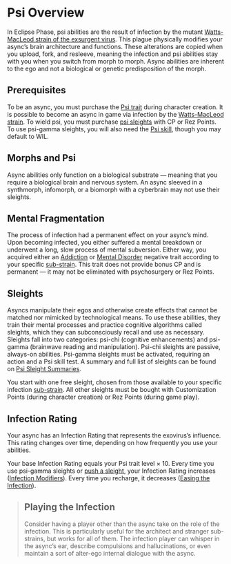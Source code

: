 # Psi Overview

In Eclipse Phase, psi abilities are the result of infection by the mutant [Watts-MacLeod strain of the exsurgent virus](../18/13-exsurgent-strains.md#watts-macleod). This plague physically modifies your async’s brain architecture and functions. These alterations are copied when you upload, fork, and resleeve, meaning the infection and psi abilities stay with you when you switch from morph to morph. Async abilities are inherent to the ego and not a biological or genetic predisposition of the morph.

## Prerequisites

To be an async, you must purchase the [Psi trait](../04/28-traits.md#psi) during character creation. It is possible to become an async in game via infection by the [Watts-MacLeod strain](../18/13-exsurgent-strains.md#watts-macleod). To wield psi, you must purchase [psi sleights](../14/06-psi-sleight-summaries.md) with CP or Rez Points. To use psi-gamma sleights, you will also need the [Psi skill](../04/19-active-skill-list.md#psi), though you may default to WIL.

## Morphs and Psi

Async abilities only function on a biological substrate — meaning that you require a biological brain and nervous system. An async sleeved in a synthmorph, infomorph, or a biomorph with a cyberbrain may not use their sleights.

## Mental Fragmentation

The process of infection had a permanent effect on your async’s mind. Upon becoming infected, you either suffered a mental breakdown or underwent a long, slow process of mental subversion. Either way, you acquired either an [Addiction](../04/28-traits.md#addiction) or [Mental Disorder](../04/28-traits.md#mental-disorder) negative trait according to your specific [sub-strain](../14/02-watts-macleod-sub-strains.md). This trait does not provide bonus CP and is permanent — it may not be eliminated with psychosurgery or Rez Points.

## Sleights

Asyncs manipulate their egos and otherwise create effects that cannot be matched nor mimicked by technological means. To use these abilities, they train their mental processes and practice cognitive algorithms called sleights, which they can subconsciously recall and use as necessary. Sleights fall into two categories: psi-chi (cognitive enhancements) and psi-gamma (brainwave reading and manipulation). Psi-chi sleights are passive, always-on abilities. Psi-gamma sleights must be activated, requiring an action and a Psi skill test. A summary and full list of sleights can be found on [Psi Sleight Summaries](../14/06-psi-sleight-summaries.md).

You start with one free sleight, chosen from those available to your specific infection [sub-strain](../14/02-watts-macleod-sub-strains.md). All other sleights must be bought with Customization Points (during character creation) or Rez Points (during game play).

## Infection Rating

Your async has an Infection Rating that represents the exovirus’s influence. This rating changes over time, depending on how frequently you use your abilities.

Your base Infection Rating equals your Psi trait level × 10. Every time you use psi-gamma sleights or [push a sleight](../14/04-using-psi.md#pushing-sleights), your Infection Rating increases ([Infection Modifiers](../14/04-using-psi.md#infection-modifiers)). Every time you recharge, it decreases ([Easing the Infection](../14/04-using-psi.md#easing-the-infection)).

<blockquote>

## Playing the Infection

Consider having a player other than the async take on the role of the infection. This is particularly useful for the architect and stranger sub-strains, but works for all of them. The infection player can whisper in the async’s ear, describe compulsions and hallucinations, or even maintain a sort of alter-ego internal dialogue with the async.

</blockquote>
